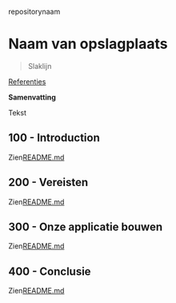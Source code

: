 repositorynaam

# Naam van opslagplaats

> Slaklijn

[Referenties](./REFERENCES.md)

**Samenvatting**

Tekst

## 100 - Introduction

Zien[README.md](./100/README.md)

## 200 - Vereisten

Zien[README.md](./200/README.md)

## 300 - Onze applicatie bouwen

Zien[README.md](./300/README.md)

## 400 - Conclusie

Zien[README.md](./400/README.md)
